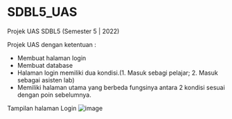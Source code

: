 # SDBL5_UAS
Projek UAS SDBL5 (Semester 5 | 2022)

Projek UAS dengan ketentuan :
- Membuat halaman login
- Membuat database
- Halaman login memiliki dua kondisi.(1. Masuk sebagi pelajar; 2. Masuk sebagai asisten lab)
- Memiliki halaman utama yang berbeda fungsinya antara 2 kondisi sesuai dengan poin sebelumnya.

Tampilan halaman Login
![image](https://user-images.githubusercontent.com/77369458/209671105-a10edd9a-d879-42e8-a8fa-f5093c82c762.png)
